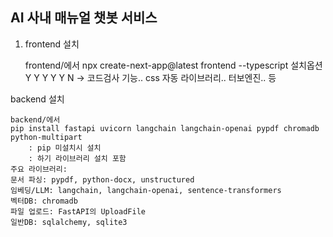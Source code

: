 
AI 사내 매뉴얼 챗봇 서비스
-------------------------


1. frontend 설치

    frontend/에서
    npx create-next-app@latest frontend --typescript
    설치옵션 Y Y Y Y Y N -> 코드검사 기능.. css 자동 라이브러리.. 터보엔진.. 등

backend 설치

    backend/에서
    pip install fastapi uvicorn langchain langchain-openai pypdf chromadb python-multipart
        : pip 미설치시 설치
        : 하기 라이브러리 설치 포함
    주요 라이브러리:
    문서 파싱: pypdf, python-docx, unstructured
    임베딩/LLM: langchain, langchain-openai, sentence-transformers
    벡터DB: chromadb
    파일 업로드: FastAPI의 UploadFile
    일반DB: sqlalchemy, sqlite3
